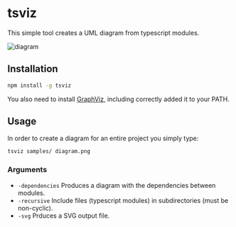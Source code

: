 # tsviz
This simple tool creates a UML diagram from typescript modules.

![diagram](https://raw.githubusercontent.com/joaompneves/tsviz/master/samples/diagram.png)

## Installation

```bash
npm install -g tsviz
```
You also need to install [GraphViz](http://www.graphviz.org/download/), including correctly added it to your PATH.

## Usage

In order to create a diagram for an entire project you simply type:

```bash
tsviz samples/ diagram.png
```

### Arguments
* `-dependencies`
  Produces a diagram with the dependencies between modules.
* `-recursive`
  Include files (typescript modules) in subdirectories (must be non-cyclic).
* `-svg`
  Prduces a SVG output file.
